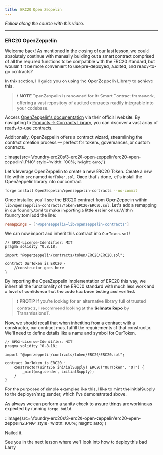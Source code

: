 ```yaml
---
title: ERC20 Open Zeppelin
---
```


_Follow along the course with this video._

---

### ERC20 OpenZeppelin

Welcome back! As mentioned in the closing of our last lesson, we could absolutely continue with manually building out a smart contract comprised of all the required functions to be compatible with the ERC20 standard, but wouldn't it be more convenient to use pre-deployed, audited, and ready-to-go contracts?

In this section, I'll guide you on using the OpenZeppelin Library to achieve this.

> ❗ **NOTE**
> OpenZeppelin is renowned for its Smart Contract framework, offering a vast repository of audited contracts readily integrable into your codebase.

Access [OpenZeppelin's documentation](https://docs.openzeppelin.com/contracts/5.x/) via their official website. By navigating to [Products -> Contracts Library](https://www.openzeppelin.com/contracts), you can discover a vast array of ready-to-use contracts.

Additionally, OpenZeppelin offers a contract wizard, streamlining the contract creation process — perfect for tokens, governances, or custom contracts.

::image{src='/foundry-erc20s/3-erc20-open-zeppelin/erc20-open-zeppelin1.PNG' style='width: 100%; height: auto;'}

Let's leverage OpenZeppelin to create a new ERC20 Token. Create a new file within `src` named `OurToken.sol`. Once that's done, let's install the OpenZeppelin library into our contract.

```bash
forge install OpenZeppelin/openzeppelin-contracts --no-commit
```

Once installed you'll see the ERC20 contract from OpenZeppelin within `lib/openzeppelin-contracts/token/ERC20/ERC20.sol`. Let's add a remapping in our foundry.toml to make importing a little easier on us.Within foundry.toml add the line:

```toml
remappings = ["@openzeppelin=lib/openzeppelin-contracts"]
```

We can now import and inherit this contract into `OurToken.sol`!

```solidity
// SPDX-License-Identifier: MIT
pragma solidity ^0.8.18;

import "@openzeppelin/contracts/token/ERC20/ERC20.sol";

contract OurToken is ERC20 {
    //constructor goes here
}
```

By importing the OpenZeppelin implementation of ERC20 this way, we inherit all the functionality of the ERC20 standard with much less work and a level of confidence that the code has been testing and verified.

> ❗ **PROTIP**
> If you're looking for an alternative library full of trusted contracts, I recommend looking at the [**Solmate Repo**](https://github.com/transmissions11/solmate) by Transmissions11.

Now, we should recall that when inheriting from a contract with a constructor, our contract must fulfill the requirements of that constructor. We'll need to define details like a name and symbol for OurToken.

```solidity
// SPDX-License-Identifier: MIT
pragma solidity ^0.8.18;

import "@openzeppelin/contracts/token/ERC20/ERC20.sol";

contract OurToken is ERC20 {
    constructor(uint256 initialSupply) ERC20("OurToken", "OT") {
        _mint(msg.sender, initialSupply);
    }
}
```

For the purposes of simple examples like this, I like to mint the initialSupply to the deployer/msg.sender, which I've demonstrated above.

As always we can perform a sanity check to assure things are working as expected by running `forge build`.

::image{src='/foundry-erc20s/3-erc20-open-zeppelin/erc20-open-zeppelin2.PNG' style='width: 100%; height: auto;'}

Nailed it.

See you in the next lesson where we'll look into how to deploy this bad Larry.
